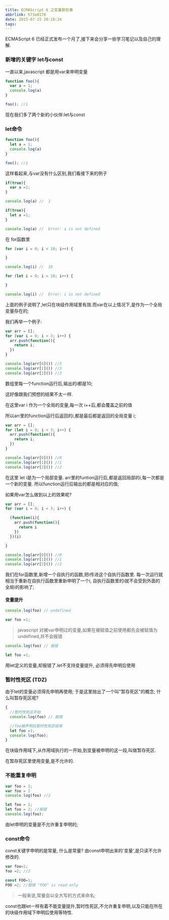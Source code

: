 ```yaml
---
title: ECMAScript 6 之变量那些事
abbrlink: 573a0170
date: 2015-07-15 20:18:24
tags:
---
```

ECMAScript 6 已经正式发布一个月了,接下来会分享一些学习笔记以及自己的理解.

### 新增的关键字 let与const

一直以来,javascript 都是用var来申明变量

``` javascript
function foo(){
  var a = 1;
  console.log(a)
}

foo(); //1
```

现在我们多了两个新的小伙伴:let与const
<!-- more -->
### let命令

``` javascript
function foo(){
  let a = 1;
  console.log(a)
}

foo(); //1
```
这样看起来,与var没有什么区别,我们看接下来的例子
``` javascript
if(true){
  var a =1;
}

console.log(a) //  1
```

``` javascript
if(true){
  let a =1;
}

console.log(a) //  Error: a is not defined
```

在 for函数里
``` javascript
for (var i = 0; i < 10; i++) {

}

console.log(i) //  10
```

``` javascript
for (let i = 0; i < 10; i++) {

}

console.log(i) //  Error: i is not defined
```

上面的例子说明了,let只在块级作用域里有效.而var在以上情况下,是作为一个全局变量存在的;

我们再举一个例子:

``` javascript
var arr = [];
for (var i = 0; i < 3; i++) {
  arr.push(function(){
    return i;
  })
}

console.log(arr[0]()) //3
console.log(arr[1]()) //3
console.log(arr[2]()) //3
```
数组里每一个function运行后,输出的i都是10;

这好像跟我们预想的结果不太一样.

在这里var i 作为一个全局的变量,每一次 i++后,都会覆盖之前的值

所以arr里的function运行后返回的i,都是最后都是返回的全局变量 i;


``` javascript
var arr = [];
for (let i = 0; i < 3; i++) {
  arr.push(function(){
    return i;
  })
}

console.log(arr[0]()) //0
console.log(arr[1]()) //1
console.log(arr[2]()) //2
```

在这里 let i是为一个局部变量.
arr里的funtion运行后,都是返回局部的i,每一次都是一个新的变量.
所以function运行后输出的都是相对应的值;


如果用var怎么做到以上的效果呢?
``` javascript
var arr = [];
for (var i = 0; i < 3; i++) {

  (function(i){
    arr.push(function(){
      return i
    })
  })(i)

}

console.log(arr[0]()) //0
console.log(arr[1]()) //1
console.log(arr[2]()) //2
```
我们在for函数里,新增一个自执行的函数,把i传进这个自执行函数里.
每一次运行就相当于重新在自执行函数里重新申明了一个i,
自执行函数里的i就不会受到外面的全局i的影响了;

#### 变量提升

``` javascript
console.log(foo) // undefined

var foo =1;
```
> javascript 对被var申明过的变量,如果在被赋值之前使用都先会被赋值为undefined,并不会报错

``` javascript
console.log(foo) // 报错

let foo =1;
```
用let定义的变量,却报错了.let不支持变量提升,
必须得先申明后使用

### 暂时性死区 (TDZ)
由于let的变量必须得先申明再使用;
于是这里抛出了一个叫"暂存死区"的概念;
什么叫暂存死区呢?

``` javascript
{
  //暂时性死区开始
  console.log(foo) // 报错

  //foo被声明后暂时性死区结束
  let foo =1;
  console.log(foo);
}

```
在块级作用域下,从作用域执行的一开始,到变量被申明的这一段,叫做暂存死区.

在暂存死区里使用变量,是不允许的.


### 不能重复申明

``` javascript
var foo = 1;
var foo = 2
console.log(foo) //2
```

``` javascript
let foo = 1;
let foo = 2; //报错
console.log(foo);
```
由let申明的变量是不允许重复申明的;

### const命令
const关键字申明的是常量,
什么是常量?
由const申明出来的'变量',是只读不允许修改的.

``` javascript
var foo=1;
foo =2; //2
```
``` javascript
const FOO=1;
FOO =2; //报错 "FOO" is read-only
```
> 一般来说,常量会以全大写的方式来命名;

const也跟let一样有着不能变量提升,暂时性死区,不允许重复申明,以及只能在所在的块级作用域下申明后使用等特性.
